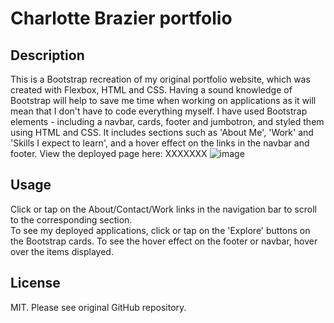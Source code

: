 # Charlotte Brazier portfolio
## Description
This is a Bootstrap recreation of my original portfolio website, which was created with Flexbox, HTML and CSS. Having a sound knowledge of Bootstrap will help to save me time when working on applications as it will mean that I don't have to code everything myself. I have used Bootstrap elements - including a navbar, cards, footer and jumbotron, and styled them using HTML and CSS. It includes sections such as 'About Me', 'Work' and 'Skills I expect to learn', and a hover effect on the links in the navbar and footer. 
View the deployed page here: XXXXXXX
![image](https://github.com/CharlotteBGH/charlotte-brazier-portfolio/assets/99615123/2deb5dca-5c7d-49a0-9ca2-8ba54c9ca990)
## Usage
Click or tap on the About/Contact/Work links in the navigation bar to scroll to the corresponding section.  
To see my deployed applications, click or tap on the 'Explore' buttons on the Bootstrap cards. 
To see the hover effect on the footer or navbar, hover over the items displayed. 
## License
MIT. Please see original GitHub repository. 
